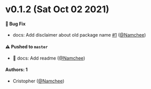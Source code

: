 # v0.1.2 (Sat Oct 02 2021)

#### 🐛 Bug Fix

- docs: Add disclaimer about old package name [#1](https://github.com/Namchee/favify/pull/1) ([@Namchee](https://github.com/Namchee))

#### ⚠️ Pushed to `master`

- :memo: docs: Add readme ([@Namchee](https://github.com/Namchee))

#### Authors: 1

- Cristopher ([@Namchee](https://github.com/Namchee))
